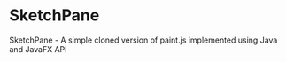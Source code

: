 # SketchPane
SketchPane - A simple cloned version of paint.js implemented using Java and JavaFX API
